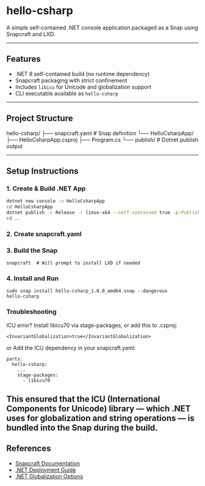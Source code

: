 # hello-csharp

A simple self-contained .NET console application packaged as a Snap using Snapcraft and LXD.

---

## Features

- .NET 8 self-contained build (no runtime dependency)
- Snapcraft packaging with strict confinement
- Includes `libicu` for Unicode and globalization support
- CLI executable available as `hello-csharp`

---

## Project Structure

hello-csharp/
├── snapcraft.yaml # Snap definition
└── HelloCsharpApp/
├── HelloCsharpApp.csproj
├── Program.cs
└── publish/ # Dotnet publish output

---

##  Setup Instructions

### 1. Create & Build .NET App

```bash
dotnet new console -n HelloCsharpApp
cd HelloCsharpApp
dotnet publish -c Release -r linux-x64 --self-contained true -p:PublishSingleFile=true -o publish
cd ..
```
### 2. Create snapcraft.yaml
### 3. Build the Snap
```
snapcraft  # Will prompt to install LXD if needed
```
### 4. Install and Run
```
sudo snap install hello-csharp_1.0.0_amd64.snap --dangerous
hello-csharp
```
### Troubleshooting
ICU error?
Install libicu70 via stage-packages, or add this to .csproj:
```
<InvariantGlobalization>true</InvariantGlobalization>
```
or
Add the ICU dependency in your snapcraft.yaml:
```
parts:
  hello-csharp:
    ...
    stage-packages:
      - libicu70
```
This ensured that the ICU (International Components for Unicode) library — which .NET uses for globalization and string operations — is bundled into the Snap during the build.
---
## References
- [Snapcraft Documentation](https://snapcraft.io/docs)
- [.NET Deployment Guide](https://learn.microsoft.com/en-us/dotnet/core/deploying/)
- [.NET Globalization Options](https://learn.microsoft.com/en-us/dotnet/core/runtime-config/globalization)

